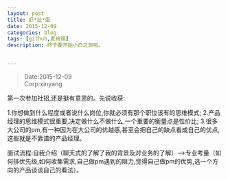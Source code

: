 ```yaml
---
layout: post
title: 虾*扯*蛋
date: 2015-12-09
categories: blog
tags: [github,麦肯锡]
description: 终于要开始小白之旅啦。


---
```


>Date:2015-12-09  
 Corp:xinyang 

第一次参加社招,还是挺有意思的。先说收获:  

1.你想做到什么程度或者说什么岗位,你就必须有那个职位该有的思维模式;
2.产品经理的思维模式很重要,决定做什么不做什么,一个重要的衡量点是性价比;
3.很多大公司的pm,有一种因为在大公司的优越感,甚至会把自己的缺点看成自己的优点,这些就是不靠谱的产品经理。

面试流程:自我介绍（聊天式的了解了我的背景及对业务的了解）——>专业考量（如何排优先级,如何收集需求,自己做pm遇到的阻力,觉得自己做pm的优势,选一个方向的产品谈谈自己的看法）。
